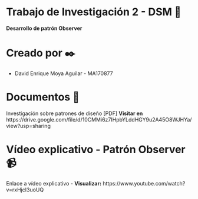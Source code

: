 <h1>Trabajo de Investigación 2 - DSM 📱</h1>
<b>Desarrollo de patrón Observer</b>

<h1>Creado por ✒️</h1>
<ul>
  <li>David Enrique Moya Aguilar - MA170877</li>
</ul>

<h1>Documentos 📂</h1>
<p>Investigación sobre patrones de diseño [PDF] <b>Visitar en</b> https://drive.google.com/file/d/10CMMi6z7IHpbYLddHGY9u2A45O8WJHYa/view?usp=sharing</p>

<h1>Vídeo explicativo - Patrón Observer 📹</h1>
<p>Enlace a vídeo explicativo - <b>Visualizar:</b> https://www.youtube.com/watch?v=rxHjcI3uoUQ </p>

